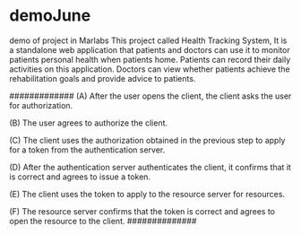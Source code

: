 # demoJune
demo of project in Marlabs
This project called Health Tracking System, It is a standalone web application that patients and doctors can use it to monitor patients personal health when patients home. Patients can record their daily activities on this application. Doctors can view whether patients achieve the rehabilitation goals and provide advice to patients.

#############
(A) After the user opens the client, the client asks the user for authorization.

(B) The user agrees to authorize the client.

(C) The client uses the authorization obtained in the previous step to apply for a token from the authentication server.

(D) After the authentication server authenticates the client, it confirms that it is correct and agrees to issue a token.

(E) The client uses the token to apply to the resource server for resources.

(F) The resource server confirms that the token is correct and agrees to open the resource to the client.
##############
